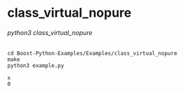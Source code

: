# class_virtual_nopure

###### python3 class_virtual_nopure

	cd Boost-Python-Examples/Examples/class_virtual_nopure
	make
    python3 example.py

    x
	0



